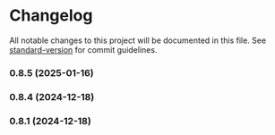 # Changelog

All notable changes to this project will be documented in this file. See [standard-version](https://github.com/conventional-changelog/standard-version) for commit guidelines.

### 0.8.5 (2025-01-16)

### 0.8.4 (2024-12-18)

### 0.8.1 (2024-12-18)
